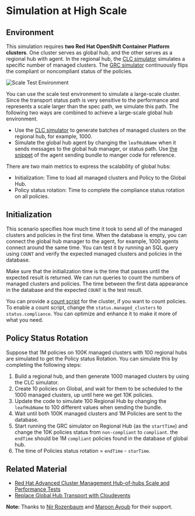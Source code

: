 # Simulation at High Scale

## Environment

This simulation requires **two Red Hat OpenShift Container Platform clusters**. One cluster serves as global hub, and the other serves as a regional hub with agent. In the regional hub, the [CLC simulator](https://github.com/hanqiuzh/acm-clc-scale) simulates a specific number of managed clusters. The [GRC simulator](https://github.com/stolostron/grc-simulator) continuously flips the compliant or noncompliant status of the policies. 

![Scale Test Environment](doc/architecture/scale-tests-environment-arch.png)

You can use the scale test environment to simulate a large-scale cluster. Since the transport status path is very sensitive to the performance and represents a scale larger than the spec path, we simulate this path. The following two ways are combined to achieve a large-scale global hub environment.

- Use the [CLC simulator](https://github.com/hanqiuzh/acm-clc-scale) to generate batches of managed clusters on the regional hub, for example, 1000.
- Simulate the global hub agent by changing the `leafHubName` when it sends messages to the global hub manager, or status path. Use [the snippet](https://github.com/stolostron/leaf-hub-status-sync/blob/51cffef679da0a38a2bb888bd3828b9782dfbb4c/pkg/controller/generic/generic_status_sync_controller.go#L255-L272) of the agent sending bundle to manger code for reference.

There are two main metrics to express the scalability of global hubs:
- Initialization: Time  to load all managed clusters and Policy to the Global Hub.
- Policy status rotation: Time to complete the compliance status rotation on all policies.

## Initialization

This scenario specifies how much time it took to send all of the managed clusters and policies in the first time. When the database is empty, 
you can connect the global hub manager to the agent, for example, 1000 agents connect around the same time. You can test it by running an SQL query using `COUNT` and verify the expected managed clusters and policies in the database.

Make sure that the initialization time is the time that passes until the expected result is returned. We can run queries to count the numbers of managed clusters and policies. The time between the first data appearance in the database and the expected `COUNT` is the test result. 

You can provide a [count script](cluster-stopwatch.sh) for the cluster, if you want to count policies. To enable a count script, change the `status.managed_clusters` to `status.compliance`. You can optimize and enhance it to make it more of what you need.

## Policy Status Rotation

Suppose that 1M policies on 100K managed clusters with 100 regional hubs are simulated to get the Policy status Rotation. You can simulate this by completing the following steps:

1. Build a regional hub, and then generate 1000 managed clusters by using the CLC simulator.
2. Create 10 policies on Global, and wait for them to be scheduled to the 1000 managed clusters, up until here we get 10K policies.
3. Update the code to simulate 100 Regional Hub by changing the `leafHubName` to 100 different values when sending the bundle.
4. Wait until both 100K managed clusters and 1M Policies are sent to the database. 
5. Start running the GRC simulator on Regional Hub (as the `startTime`) and change the 10K policies status from `non-compliant` to `compliant`. the `endTime` should be 1M `compliant` policies found in the database of global hub.
6. The time of Policies status rotation = `endTime` - `starTime`.

## Related Material
- [Red Hat Advanced Cluster Management Hub-of-hubs Scale and Performance Tests](https://docs.google.com/presentation/d/1z6hESoacKRHuBQ-7I8nqWBuMnw7Z6CAw/edit#slide=id.p1)
- [Replace Global Hub Transport with Cloudevents](https://github.com/stolostron/multicluster-global-hub/issues/310)

**Note:** Thanks to [Nir Rozenbaum](https://github.com/nirrozenbaum) and [Maroon Ayoub](https://github.com/vMaroon) for their support.
